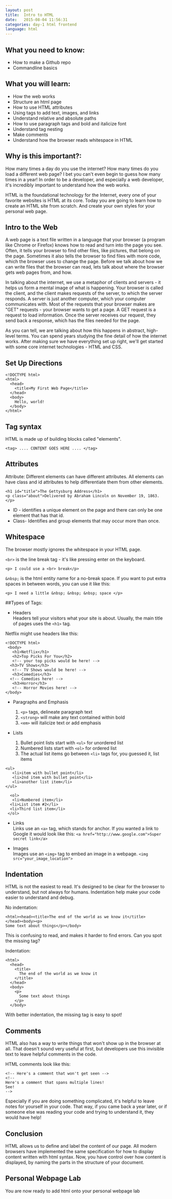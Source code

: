 ```yaml
---
layout: post
title:  Intro to HTML
date:   2015-08-04 11:56:31
categories: day-1 html frontend
language: html
---
```

## What you need to know:
+ How to make a Github repo
+ Commandline basics

## What you will learn:
  + How the web works
  + Structure an html page
  + How to use HTML attributes
  + Using tags to add text, images, and links
  + Understand relative and absolute paths
  + How to use paragraph tags and bold and italicize font
  + Understand tag nesting
  + Make comments
  + Understand how the browser reads whitespace in HTML

## Why is this important?:
How many times a day do you use the internet? How many times do you load a different web page? I bet you can't even begin to guess how many times in a year! In order to be a developer, and especially a web developer, it's incredibly important to understand how the web works.

HTML is the foundational technology for the Internet, every one of your favorite websites is HTML at its core. Today you are going to learn how to create an HTML site from scratch. And create your own styles for your personal web page.


## Intro to the Web
A web page is a text file written in a language that your browser (a program like Chrome or Firefox) knows how to read and turn into the page you see.  Often, it tells your browser to find other files, like pictures, that belong on the page. Sometimes it also tells the browser to find files with more code, which the browser uses to change the page. Before we talk about how we can write files that the browser can read, lets talk about where the browser gets web pages from, and how.

In talking about the internet, we use a metaphor of clients and servers - it helps us form a mental image of what is happening. Your browser is called the client, and the client makes requests of the server, to which the server responds. A server is just another computer, which your computer communicates with. Most of the requests that your browser makes are "GET" requests - your browser wants to get a page. A GET request is a request to load information. Once the server receives our request, they send back a response, which has the files needed for the page.

As you can tell, we are talking about how this happens in abstract, high-level terms. You can spend years studying the fine detail of how the internet works. After making sure we have everything set up right, we'll get started with some core internet technologies - HTML and CSS.


## Set Up Directions

```
<!DOCTYPE html>
<html>
  <head>
    <title>My First Web Page</title>
  </head>
  <body>
    Hello, world!
  </body>
</html>
```

## Tag syntax
HTML is made up of building blocks called "elements".
```
<tag> .... CONTENT GOES HERE .... </tag>
```
## Attributes
Attribute: Different elements can have different attributes. All elements can have class and id attributes to help differentiate them from other elements.

```
<h1 id="title">The Gettysburg Address</h1>
<p class="about">Delivered by Abraham Lincoln on November 19, 1863.</p>
```
+ ID - identifies a unique element on the page and there can only be one element that has that id.
+ Class- Identifies and group elements that may occur more than once.

## Whitespace
The browser mostly ignores the whitespace in your HTML page.

`<br>` is the line break tag - it's like pressing enter on the keyboard.
```
<p> I could use a <br> break</p>
```
`&nbsp;` is the html entity name for a no-break space. If you want to put extra spaces in between words, you can use it like this:
```
<p> I need a little &nbsp; &nbsp; &nbsp; space </p>
```

##Types of Tags:
+ Headers  
Headers tell your visitors what your site is about. Usually, the main title of pages uses the `<h1>` tag.

Netflix might use headers like this:
```
<!DOCTYPE html>
 <body>
   <h1>Netflix</h1>
   <h2>Top Picks For You</h2>
   <!-- your top picks would be here! --> 
  <h3>TV Shows</h3>
   <!-- TV Shows would be here! -->
   <h3>Comedies</h3> 
  <!-- Comedies here! -->
   <h3>Horror</h3>
   <!-- Horror Movies here! --> 
</body>
```

+ Paragraphs and Emphasis
	1.	`<p>` tags, delineate paragraph text
	2.	`<strong>` will make any text contained within bold
	3.	`<em>` will italicize text or add emphasis

+ Lists
	1.	Bullet point lists start with `<ul>` for unordered list
	2.	Numbered lists start with `<ol>` for ordered list
	3.	The actual list items go between `<li>` tags for, you guessed it, list items

```
<ul>
   <li>item with bullet point</li>
   <li>2nd item with bullet point</li>
   <li>another list item</li> 
</ul>

  <ol>
   <li>Numbered item</li> 
  <li>List item #2</li> 
  <li>Third list item</li>
 </ol>
```
+ Links  
Links use an `<a>` tag, which stands for anchor. If you wanted a link to Google it would look like this:
`<a href="http://www.google.com">Super secret link</a>`

+ Images  
Images use an `<img>` tag to embed an image in a webpage.
`<img src="your_image_location">`

## Indentation
HTML is not the easiest to read. It's designed to be clear for the browser to understand, but not always for humans. Indentation help make your code easier to understand and debug.

No indentation:
```
<html><head><title>The end of the world as we know it</title>
</head><body><p>
Some text about things</p></body>
```
This is confusing to read, and makes it harder to find errors. Can you spot the missing tag?

Indentation:
```
<html>
  <head>
    <title>
      The end of the world as we know it
    </title>
  </head>
  <body>
    <p>
      Some text about things
    </p>
  </body>
```
With better indentation, the missing tag is easy to spot!

## Comments

HTML also has a way to write things that won't show up in the browser at all. That doesn't sound very useful at first, but developers use this invisible text to leave helpful comments in the code.

HTML comments look like this:
```
<!-- Here's a comment that won't get seen -->
<!--
Here's a comment that spans multiple lines!
See!
-->
```

Especially if you are doing something complicated, it's helpful to leave notes for yourself in your code. That way, if you came back a year later, or if someone else was reading your code and trying to understand it, they would have help!

## Conclusion
HTML allows us to define and label the content of our page. All modern browsers have implemented the same specification for how to display content written with html syntax. Now, you have control over how content is displayed, by naming the parts in the structure of your document.

## Personal Webpage Lab
You are now ready to add html onto your personal webpage lab
